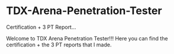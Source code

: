 # TDX-Arena-Penetration-Tester
Certification + 3 PT Report...

Welcome to TDX Arena Penetration Tester!!!  Here you can find the certification + the 3 PT reports that I made.
